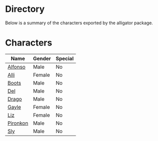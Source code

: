 # Directory
Below is a summary of the characters exported by the alligator package.
# Characters
|Name|Gender|Special|
|---|---|---|
|[Alfonso](./character/alligator/alfonso.go)|Male|No|
|[Alli](./character/alligator/alli.go)|Female|No|
|[Boots](./character/alligator/boots.go)|Male|No|
|[Del](./character/alligator/del.go)|Male|No|
|[Drago](./character/alligator/drago.go)|Male|No|
|[Gayle](./character/alligator/gayle.go)|Female|No|
|[Liz](./character/alligator/liz.go)|Female|No|
|[Pironkon](./character/alligator/pironkon.go)|Male|No|
|[Sly](./character/alligator/sly.go)|Male|No|
